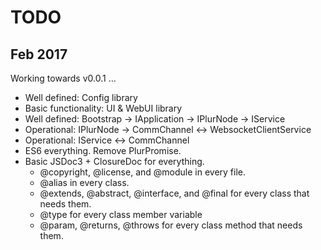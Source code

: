 TODO
====

Feb 2017
--------
Working towards v0.0.1 ...

* Well defined: Config library
* Basic functionality: UI & WebUI library
* Well defined: Bootstrap -> IApplication -> IPlurNode -> IService
* Operational: IPlurNode -> CommChannel <-> WebsocketClientService
* Operational: IService <-> CommChannel
* ES6 everything. Remove PlurPromise.
* Basic JSDoc3 + ClosureDoc for everything.
  * @copyright, @license, and @module in every file.
  * @alias in every class.
  * @extends, @abstract, @interface, and @final for every class that needs them.
  * @type for every class member variable
  * @param, @returns, @throws for every class method that needs them.
